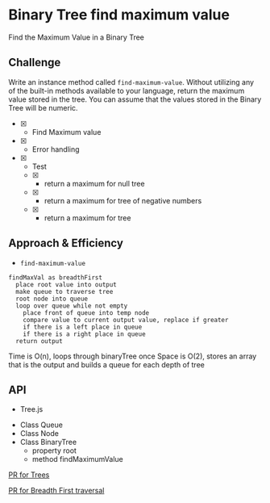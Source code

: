 # Binary Tree find maximum value
<!-- Short summary or background information -->
Find the Maximum Value in a Binary Tree

## Challenge
<!-- Description of the challenge -->
Write an instance method called `find-maximum-value`. Without utilizing any of the built-in methods available to your language, return the maximum value stored in the tree. You can assume that the values stored in the Binary Tree will be numeric.


- [x] - Find Maximum value
- [x] - Error handling
- [x] - Test
  - [x] - return a maximum for null tree
  - [x] - return a maximum for tree of negative numbers
  - [x] - return a maximum for tree


## Approach & Efficiency
<!-- What approach did you take? Why? What is the Big O space/time for this approach? -->

- `find-maximum-value`
```
findMaxVal as breadthFirst
  place root value into output
  make queue to traverse tree
  root node into queue
  loop over queue while not empty
    place front of queue into temp node
    compare value to current output value, replace if greater
    if there is a left place in queue
    if there is a right place in queue
  return output
```

Time is O(n), loops through binaryTree once
Space is O(2), stores an array that is the output and builds a queue for each depth of tree

## API
<!-- Description of each method publicly available to your Stack and Queue-->

* Tree.js
- Class Queue 
- Class Node
- Class BinaryTree
  - property root
  - method findMaximumValue


[PR for Trees](https://github.com/astrokd/data-structures-and-algorithms/pull/43)

[PR for Breadth First traversal](https://github.com/astrokd/data-structures-and-algorithms/pull/45)
